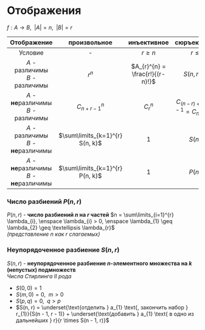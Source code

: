 # Отображения

$f: A \to B, \enspace |A| = n, \enspace |B| = r$

|                  Отображение                   |          произвольное           |           инъективное           |               сюръективное                | биективное |
| :--------------------------------------------: | :-----------------------------: | :-----------------------------: | :---------------------------------------: | :--------: |
|                    Условие                     |                -                |           $r \geq n$            |                $r \leq n$                 |  $r = n$   |
|       $A$ - различимы<br>$B$ - различимы       |             $r^{n}$             | $A_{r}^{n} = \frac{r!}{(r-n)!}$ |            $S(n, r) \times r!$            |    $n!$    |
|    $A$ - **не**различимы<br>$B$ - различимы    |         $C_{n+r-1}^{n}$         |           $C_{r}^{n}$           | $C_{(n-r) + (r-1)}^{r-1} = C_{n-1}^{r-1}$ |    $1$     |
|    $A$ - различимы<br>$B$ - **не**различимы    | $\sum\limits_{k=1}^{r} S(n, k)$ |               $1$               |                 $S(n, r)$                 |    $1$     |
| $A$ - **не**различимы<br>$B$ - **не**различимы | $\sum\limits_{k=1}^{r} P(n, k)$ |               $1$               |                 $P(n, r)$                 |    $1$     |

### Число разбиений $P(n, r)$
$P(n, r)$ - **число разбиений $n$ на $r$ частей**
$n = \sum\limits_{i=1}^{r} \lambda_{i}, \enspace \lambda_{i} > 0, \enspace \lambda_{1} \geq \lambda_{2} \geq \textellipsis \lambda_{r}$  
*(представление $n$ как $r$ слагаемых)*

### Неупорядоченное разбиение $S(n, r)$
$S(n, r)$ - **неупорядоченное разбиение $n$-элементного множества на $k$ (непустых) подмножеств**  
*Числа Стирлинга II рода*

- $S(0, 0) = 1$
- $S(m, 0) = 0, \enspace m > 0$
- $S(p, q) = 0, \enspace q > p$
- $S(n, r) = \underset{\text{отделить } a_{1} \text{, закончить набор } r_{1}}{S(n - 1, r - 1)} + \underset{\text{добавить } a_{1} \text{ в одно из дальнейших } r}{r \times S(n - 1, r)}$
